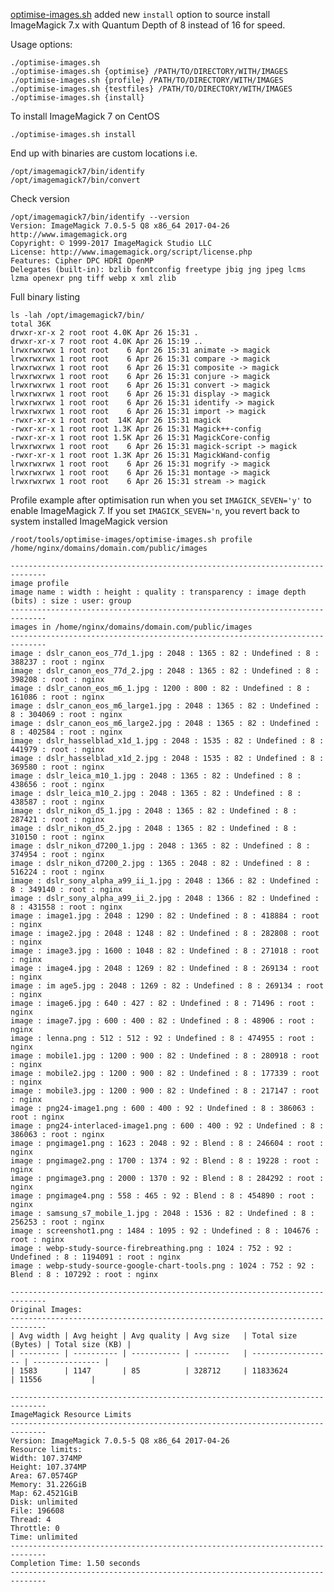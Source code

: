 [optimise-images.sh](https://github.com/centminmod/optimise-images) added new `install` option to source install ImageMagick 7.x with Quantum Depth of 8 instead of 16 for speed.

Usage options:

    ./optimise-images.sh
    ./optimise-images.sh {optimise} /PATH/TO/DIRECTORY/WITH/IMAGES
    ./optimise-images.sh {profile} /PATH/TO/DIRECTORY/WITH/IMAGES
    ./optimise-images.sh {testfiles} /PATH/TO/DIRECTORY/WITH/IMAGES
    ./optimise-images.sh {install}

To install ImageMagick 7 on CentOS

    ./optimise-images.sh install

End up with binaries are custom locations i.e.

    /opt/imagemagick7/bin/identify
    /opt/imagemagick7/bin/convert

Check version

    /opt/imagemagick7/bin/identify --version
    Version: ImageMagick 7.0.5-5 Q8 x86_64 2017-04-26 http://www.imagemagick.org
    Copyright: © 1999-2017 ImageMagick Studio LLC
    License: http://www.imagemagick.org/script/license.php
    Features: Cipher DPC HDRI OpenMP 
    Delegates (built-in): bzlib fontconfig freetype jbig jng jpeg lcms lzma openexr png tiff webp x xml zlib

Full binary listing

    ls -lah /opt/imagemagick7/bin/
    total 36K
    drwxr-xr-x 2 root root 4.0K Apr 26 15:31 .
    drwxr-xr-x 7 root root 4.0K Apr 26 15:19 ..
    lrwxrwxrwx 1 root root    6 Apr 26 15:31 animate -> magick
    lrwxrwxrwx 1 root root    6 Apr 26 15:31 compare -> magick
    lrwxrwxrwx 1 root root    6 Apr 26 15:31 composite -> magick
    lrwxrwxrwx 1 root root    6 Apr 26 15:31 conjure -> magick
    lrwxrwxrwx 1 root root    6 Apr 26 15:31 convert -> magick
    lrwxrwxrwx 1 root root    6 Apr 26 15:31 display -> magick
    lrwxrwxrwx 1 root root    6 Apr 26 15:31 identify -> magick
    lrwxrwxrwx 1 root root    6 Apr 26 15:31 import -> magick
    -rwxr-xr-x 1 root root  14K Apr 26 15:31 magick
    -rwxr-xr-x 1 root root 1.3K Apr 26 15:31 Magick++-config
    -rwxr-xr-x 1 root root 1.5K Apr 26 15:31 MagickCore-config
    lrwxrwxrwx 1 root root    6 Apr 26 15:31 magick-script -> magick
    -rwxr-xr-x 1 root root 1.3K Apr 26 15:31 MagickWand-config
    lrwxrwxrwx 1 root root    6 Apr 26 15:31 mogrify -> magick
    lrwxrwxrwx 1 root root    6 Apr 26 15:31 montage -> magick
    lrwxrwxrwx 1 root root    6 Apr 26 15:31 stream -> magick

Profile example after optimisation run when you set `IMAGICK_SEVEN='y'` to enable ImageMagick 7. If you set `IMAGICK_SEVEN='n`, you revert back to system installed ImageMagick version

    /root/tools/optimise-images/optimise-images.sh profile /home/nginx/domains/domain.com/public/images
    
    ------------------------------------------------------------------------------
    image profile
    image name : width : height : quality : transparency : image depth (bits) : size : user: group
    ------------------------------------------------------------------------------
    images in /home/nginx/domains/domain.com/public/images
    ------------------------------------------------------------------------------
    image : dslr_canon_eos_77d_1.jpg : 2048 : 1365 : 82 : Undefined : 8 : 388237 : root : nginx
    image : dslr_canon_eos_77d_2.jpg : 2048 : 1365 : 82 : Undefined : 8 : 398208 : root : nginx
    image : dslr_canon_eos_m6_1.jpg : 1200 : 800 : 82 : Undefined : 8 : 161086 : root : nginx
    image : dslr_canon_eos_m6_large1.jpg : 2048 : 1365 : 82 : Undefined : 8 : 304069 : root : nginx
    image : dslr_canon_eos_m6_large2.jpg : 2048 : 1365 : 82 : Undefined : 8 : 402584 : root : nginx
    image : dslr_hasselblad_x1d_1.jpg : 2048 : 1535 : 82 : Undefined : 8 : 441979 : root : nginx
    image : dslr_hasselblad_x1d_2.jpg : 2048 : 1535 : 82 : Undefined : 8 : 369580 : root : nginx
    image : dslr_leica_m10_1.jpg : 2048 : 1365 : 82 : Undefined : 8 : 438656 : root : nginx
    image : dslr_leica_m10_2.jpg : 2048 : 1365 : 82 : Undefined : 8 : 438587 : root : nginx
    image : dslr_nikon_d5_1.jpg : 2048 : 1365 : 82 : Undefined : 8 : 287421 : root : nginx
    image : dslr_nikon_d5_2.jpg : 2048 : 1365 : 82 : Undefined : 8 : 310150 : root : nginx
    image : dslr_nikon_d7200_1.jpg : 2048 : 1365 : 82 : Undefined : 8 : 374954 : root : nginx
    image : dslr_nikon_d7200_2.jpg : 1365 : 2048 : 82 : Undefined : 8 : 516224 : root : nginx
    image : dslr_sony_alpha_a99_ii_1.jpg : 2048 : 1366 : 82 : Undefined : 8 : 349140 : root : nginx
    image : dslr_sony_alpha_a99_ii_2.jpg : 2048 : 1366 : 82 : Undefined : 8 : 431558 : root : nginx
    image : image1.jpg : 2048 : 1290 : 82 : Undefined : 8 : 418884 : root : nginx
    image : image2.jpg : 2048 : 1248 : 82 : Undefined : 8 : 282808 : root : nginx
    image : image3.jpg : 1600 : 1048 : 82 : Undefined : 8 : 271018 : root : nginx
    image : image4.jpg : 2048 : 1269 : 82 : Undefined : 8 : 269134 : root : nginx
    image : im age5.jpg : 2048 : 1269 : 82 : Undefined : 8 : 269134 : root : nginx
    image : image6.jpg : 640 : 427 : 82 : Undefined : 8 : 71496 : root : nginx
    image : image7.jpg : 600 : 400 : 82 : Undefined : 8 : 48906 : root : nginx
    image : lenna.png : 512 : 512 : 92 : Undefined : 8 : 474955 : root : nginx
    image : mobile1.jpg : 1200 : 900 : 82 : Undefined : 8 : 280918 : root : nginx
    image : mobile2.jpg : 1200 : 900 : 82 : Undefined : 8 : 177339 : root : nginx
    image : mobile3.jpg : 1200 : 900 : 82 : Undefined : 8 : 217147 : root : nginx
    image : png24-image1.png : 600 : 400 : 92 : Undefined : 8 : 386063 : root : nginx
    image : png24-interlaced-image1.png : 600 : 400 : 92 : Undefined : 8 : 386063 : root : nginx
    image : pngimage1.png : 1623 : 2048 : 92 : Blend : 8 : 246604 : root : nginx
    image : pngimage2.png : 1700 : 1374 : 92 : Blend : 8 : 19228 : root : nginx
    image : pngimage3.png : 2000 : 1370 : 92 : Blend : 8 : 284292 : root : nginx
    image : pngimage4.png : 558 : 465 : 92 : Blend : 8 : 454890 : root : nginx
    image : samsung_s7_mobile_1.jpg : 2048 : 1536 : 82 : Undefined : 8 : 256253 : root : nginx
    image : screenshot1.png : 1484 : 1095 : 92 : Undefined : 8 : 104676 : root : nginx
    image : webp-study-source-firebreathing.png : 1024 : 752 : 92 : Undefined : 8 : 1194091 : root : nginx
    image : webp-study-source-google-chart-tools.png : 1024 : 752 : 92 : Blend : 8 : 107292 : root : nginx
    
    ------------------------------------------------------------------------------
    Original Images:
    ------------------------------------------------------------------------------
    | Avg width | Avg height | Avg quality | Avg size   | Total size (Bytes) | Total size (KB) |
    | --------- | ---------- | ----------- | --------   | ------------------ | --------------- |
    | 1583      | 1147       | 85          | 328712     | 11833624           | 11556           |
    
    ------------------------------------------------------------------------------
    ImageMagick Resource Limits
    ------------------------------------------------------------------------------
    Version: ImageMagick 7.0.5-5 Q8 x86_64 2017-04-26
    Resource limits:
    Width: 107.374MP
    Height: 107.374MP
    Area: 67.0574GP
    Memory: 31.226GiB
    Map: 62.4521GiB
    Disk: unlimited
    File: 196608
    Thread: 4
    Throttle: 0
    Time: unlimited
    ------------------------------------------------------------------------------
    Completion Time: 1.50 seconds
    ------------------------------------------------------------------------------